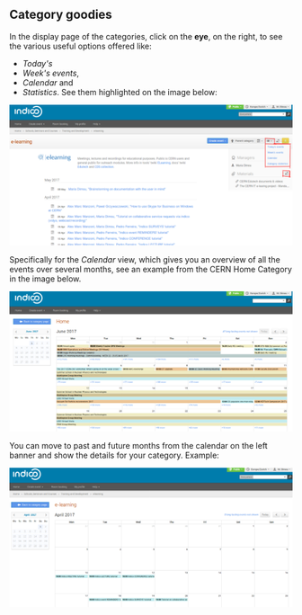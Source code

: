 
Category goodies
-----------------

In the display page of the categories, click on the **eye**, on the  right, to see the various useful options offered like:
- _Today's_
- _Week's events_, 
- _Calendar_ and 
- _Statistics_. 
See them highlighted on the image below:

![](/assets/category_goodies_emphasis.png)

Specifically for the *Calendar* view, which gives you an overview of all the events over several months, see an example from the CERN Home Category in the image below.

![](/assets/category_calendar.png)

You can move to past and future months from the calendar on the left banner and show the details for your category. Example: 

![](/assets/category_calendar_events.png)

